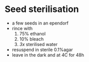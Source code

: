 # Seed sterilisation

* a few seeds in an ependorf
* rince with
	1. 75% ethanol
	2. 10% bleach
	3. *3x* sterilised water
* resuspend in sterile 0.1%agar
* leave in the dark and at 4C for 48h
